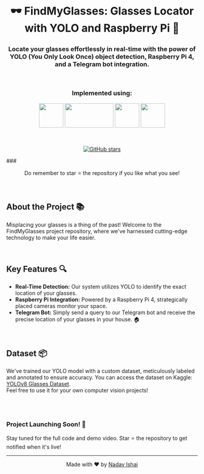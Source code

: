 #  <p align ="center" height="40px" width="40px"> 🕶️ FindMyGlasses: Glasses Locator with YOLO and Raspberry Pi 📸 </p>

###  <p align ="center" height="40px" width="40px"> Locate your glasses effortlessly in real-time with the power of YOLO (You Only Look Once) object detection, Raspberry Pi 4, and a Telegram bot integration. </p>

<br>

### <p align ="center"> Implemented using: </p>
<p align ="center">
<a href="https://www.python.org/" target="_blank" rel="noreferrer">   <img src="https://upload.wikimedia.org/wikipedia/commons/thumb/c/c3/Python-logo-notext.svg/800px-Python-logo-notext.svg.png" width="64" height="64" /></a>
<a href="https://docs.ultralytics.com/" target="_blank" rel="noreferrer">   <img src="https://assets-global.website-files.com/646dd1f1a3703e451ba81ecc/64994922be624dae865d06a5_UltralyticsYOLO_full_blue.svg" width="128" height="64" /></a>  
<a href="https://opencv.org/" target="_blank" rel="noreferrer">   <img src="https://opencv.org/wp-content/uploads/2022/05/logo.png" width="64" height="64" /></a> 
<a href="https://web.telegram.org/k/" target="_blank" rel="noreferrer">   <img src="https://www.pngkit.com/png/detail/897-8972864_telegram-telegram-logo-png.png" width="64" height="64" /></a>
</p>

<br>

<p align="center">
  <a href="https://github.com/NadavIs56/FindMyGlasses-YOLOv8-RaspberryPi/stargazers"><img alt="GitHub stars" src="https://img.shields.io/github/stars/NadavIs56/FindMyGlasses-YOLOv8-RaspberryPi"></a>
</p>
### <p align ="center"> Do remember to star ⭐ the repository if you like what you see!</p>

<br>

## About the Project 📚
Misplacing your glasses is a thing of the past! Welcome to the FindMyGlasses project repository, where we've harnessed cutting-edge technology to make your life easier. 

<br>

## Key Features 🔍
- **Real-Time Detection:** Our system utilizes YOLO to identify the exact location of your glasses.
- **Raspberry Pi Integration:** Powered by a Raspberry Pi 4, strategically placed cameras monitor your space.
- **Telegram Bot:** Simply send a query to our Telegram bot and receive the precise location of your glasses in your house. 🏠

<br>

## Dataset 📦
We've trained our YOLO model with a custom dataset, meticulously labeled and annotated to ensure accuracy. You can access the dataset on Kaggle: [YOLOv8 Glasses Dataset](https://www.kaggle.com/datasets/nadavishai/yolov8-glasses-dataset-v1/). <br>Feel free to use it for your own computer vision projects!

<br><br>
### Project Launching Soon! 🚀
Stay tuned for the full code and demo video. Star ⭐ the repository to get notified when it's live!


---


<div align="center">
  Made with ❤️ by <a href="https://github.com/NadavIs56">Nadav Ishai</a>
</div>

